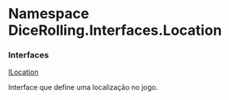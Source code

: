 # <a id="DiceRolling_Interfaces_Location"></a> Namespace DiceRolling.Interfaces.Location

### Interfaces

 [ILocation](DiceRolling.Interfaces.Location.ILocation.md)

Interface que define uma localização no jogo.

